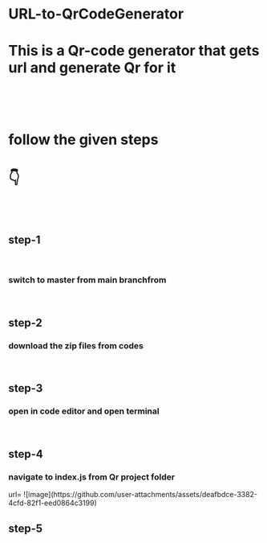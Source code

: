 # URL-to-QrCodeGenerator

<h1>This is a Qr-code generator that gets url and generate Qr for it </h1>
<br>
<br> 
<br>
<h1> follow the given steps </h1>
<h1>👇</h1>
<br>
<br>
<h2>step-1</h2>
<br>
<h3>switch to master from main branchfrom </h3>
<br>
<h2>step-2</h2>
<h3>download the zip files from codes</h3>
<br>
<h2>step-3</h2>
<h3>open in code editor and open terminal</h3>
<br>
<h2>step-4</h2>
<h3>navigate to index.js from Qr project folder</h3>
url= ![image](https://github.com/user-attachments/assets/deafbdce-3382-4cfd-82f1-eed0864c3199)

<br> 
<h2>step-5</h2>

<h3></h3>
